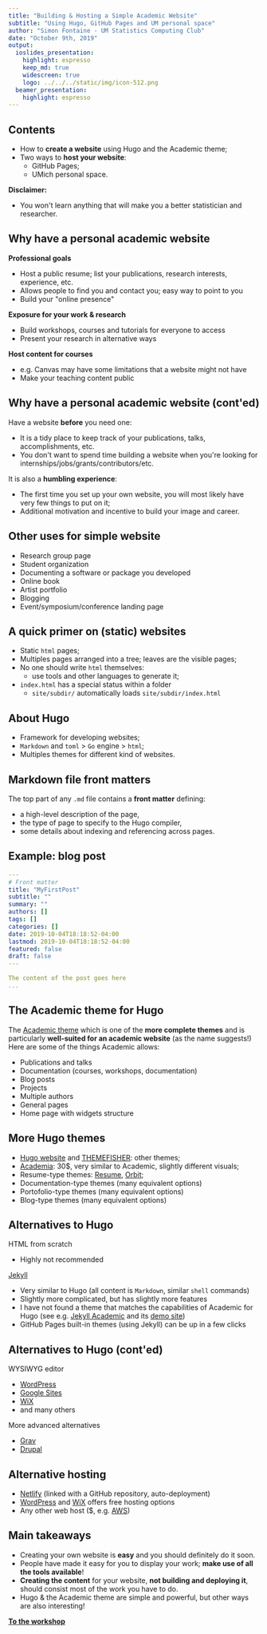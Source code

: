 ```yaml
---
title: "Building & Hosting a Simple Academic Website"
subtitle: "Using Hugo, GitHub Pages and UM personal space"
author: "Simon Fontaine - UM Statistics Computing Club"
date: "October 9th, 2019"
output:
  ioslides_presentation:
    highlight: espresso
    keep_md: true 
    widescreen: true
    logo: ../../../static/img/icon-512.png
  beamer_presentation:
    highlight: espresso
---
```



## Contents

- How to **create a website** using Hugo and the Academic theme;
- Two ways to **host your website**:
    - GitHub Pages;
    - UMich personal space.

**Disclaimer:**

- You won't learn anything that will make you a better statistician and researcher.



## Why have a personal academic website

**Professional goals**

- Host a public resume; list your publications, research interests, experience, etc.
- Allows people to find you and contact you; easy way to point to you
- Build your "online presence"

**Exposure for your work & research**

- Build workshops, courses and tutorials for everyone to access
- Present your research in alternative ways

**Host content for courses**

- e.g. Canvas may have some limitations that a website might not have
- Make your teaching content public
  


## Why have a personal academic website (cont'ed)

Have a website **before** you need one:

- It is a tidy place to keep track of your publications, talks, accomplishments, etc.
- You don't want to spend time building a website when you're looking for internships/jobs/grants/contributors/etc.

It is also a **humbling experience**:

- The first time you set up your own website, you will most likely have very few things to put on it;
- Additional motivation and incentive to build your image and career.



## Other uses for simple website

- Research group page
- Student organization
- Documenting a software or package you developed
- Online book
- Artist portfolio
- Blogging
- Event/symposium/conference landing page
  


## A quick primer on (static) websites

- Static `html` pages;
- Multiples pages arranged into a tree; leaves are the visible pages;
- No one should write `html` themselves: 
    - use tools and other languages to generate it;
- `index.html` has a special status within a folder
    - `site/subdir/` automatically loads `site/subdir/index.html`



## About Hugo

- Framework for developing websites;
- `Markdown` and `toml` > `Go` engine > `html`;
- Multiples themes for different kind of websites.



## Markdown file front matters

The top part of any `.md` file contains a **front matter** defining:

- a high-level description of the page, 
- the type of page to specify to the Hugo compiler, 
- some details about indexing and referencing across pages.



## Example: blog post

```yaml
---
# Front matter
title: "MyFirstPost"
subtitle: ""
summary: ""
authors: []
tags: []
categories: []
date: 2019-10-04T18:18:52-04:00
lastmod: 2019-10-04T18:18:52-04:00
featured: false
draft: false
---

The content of the post goes here
...
```


## The Academic theme for Hugo

The [Academic theme](https://themes.gohugo.io/academic/) which is one of the **more complete themes** and is particularly **well-suited for an academic website** (as the name suggests!) Here are some of the things Academic allows:

- Publications and talks 
- Documentation (courses, workshops, documentation)
- Blog posts
- Projects
- Multiple authors
- General pages
- Home page with widgets structure



## More Hugo themes
- [Hugo website](https://themes.gohugo.io/) and [THEMEFISHER](https://themefisher.com/hugo-themes/): other themes;
- [Academia](https://gethugothemes.com/products/academia/): 30$, very similar to Academic, slightly different visuals;
- Resume-type themes: [Resume](https://themes.gohugo.io/hugo-resume/),  [Orbit](https://hugothemesfree.com/my-cv-resume-using-a-free-hugo-theme/);
- Documentation-type themes (many equivalent options)
- Portofolio-type themes (many equivalent options)
- Blog-type themes (many equivalent options)



## Alternatives to Hugo
HTML from scratch

- Highly not recommended

[Jekyll](https://jekyllrb.com/)

- Very similar to Hugo (all content is `Markdown`, similar `shell` commands)
- Slightly more complicated, but has slightly more features
- I have not found a theme that matches the capabilities of Academic for Hugo (see e.g. [Jekyll Academic](https://ncsu-libraries.github.io/jekyll-academic-docs/) and its [demo site](http://ncsu-libraries.github.io/jekyll-academic/))
- GitHub Pages built-in themes (using Jekyll) can be up in a few clicks


## Alternatives to Hugo (cont'ed)

WYSIWYG editor

- [WordPress](https://wordpress.com/)
- [Google Sites](https://sites.google.com/site/sites/)
- [WiX](https://www.wix.com/)
- and many others

More advanced alternatives

- [Grav](https://grav.com/)
- [Drupal](https://www.drupal.org/)



## Alternative hosting

- [Netlify](https://www.netlify.com/) (linked with a GitHub repository, auto-deployment)
- [WordPress](https://wordpress.com/) and [WiX](https://www.wix.com/) offers free hosting options
- Any other web host ($, e.g. [AWS](https://aws.amazon.com/websites/))



## Main takeaways

- Creating your own website is **easy** and you should definitely do it soon.
- People have made it easy for you to display your work; **make use of all the tools available**! 
- **Creating the content** for your website, **not building and deploying it**, should consist most of the work you have to do. 
- Hugo & the Academic theme are simple and powerful, but other ways are also interesting!

[**To the workshop**](https://umichstatistics.github.io/ComputingClub/workshops/hugo_academic/initialize/)
